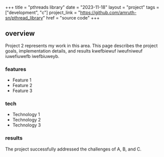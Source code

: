 +++
title = "pthreads library"
date = "2023-11-18"
layout = "project"
tags = ["development", "c"]
project_link = "https://github.com/amruth-sn/pthread_library"
href = "source code"
+++

## overview

Project 2 represents my work in this area. This page describes the project goals, implementation details, and results kwefbiewuf iweufniweuf iuwefiuwefb iwefbiuweyb.

### features

- Feature 1
- Feature 2
- Feature 3

### tech

- Technology 1
- Technology 2
- Technology 3

### results

The project successfully addressed the challenges of A, B, and C. 